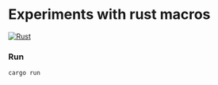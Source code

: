 # Experiments with rust macros

[![Rust](https://github.com/sergeychunayev/rust_experiment_macros/actions/workflows/rust.yml/badge.svg)](https://github.com/sergeychunayev/rust_experiment_macros/actions/workflows/rust.yml)

### Run
```code shell
cargo run
```
